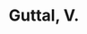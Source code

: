 ---
# Display name
title: Guttal, V.

# Is this the primary user of the site?
superuser: false

# Highlight the author in author lists? (true/false)
highlight_name: false
---
